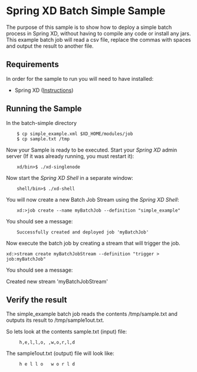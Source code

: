 Spring XD Batch Simple Sample
=================================

The purpose of this sample is to show how to deploy a simple batch process in Spring XD, without having to compile any code or install
any jars.  
This example batch job will read a csv file, replace the commas with spaces and output the result to another file.

## Requirements

In order for the sample to run you will need to have installed:

* Spring XD ([Instructions](https://github.com/SpringSource/spring-xd/wiki/Getting-Started))
   
## Running the Sample

In the batch-simple directory

        $ cp simple_example.xml $XD_HOME/modules/job
        $ cp sample.txt /tmp

Now your Sample is ready to be executed. Start your *Spring XD* admin server (If it was already running, you must restart it):

        xd/bin>$ ./xd-singlenode

Now start the *Spring XD Shell* in a separate window:

        shell/bin>$ ./xd-shell

You will now create a new Batch Job Stream using the *Spring XD Shell*:

        xd:>job create --name myBatchJob --definition "simple_example"

You should see a message:

        Successfully created and deployed job 'myBatchJob'

Now execute the batch job by creating a stream that will trigger the job.

	xd:>stream create myBatchJobStream --definition "trigger > job:myBatchJob"

You should see a message:

Created new stream 'myBatchJobStream'

## Verify the result
The simple_example batch job reads the contents /tmp/sample.txt and outputs its result to /tmp/sample1out.txt.

So lets look at the contents sample.txt (input) file:

         h,e,l,l,o, ,w,o,r,l,d

The sample1out.txt (output) file will look like:

         h e l l o   w o r l d
